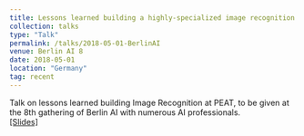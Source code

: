 ```yaml
---
title: Lessons learned building a highly-specialized image recognition from scratch
collection: talks
type: "Talk"
permalink: /talks/2018-05-01-BerlinAI
venue: Berlin AI 8
date: 2018-05-01
location: "Germany"
tag: recent
---
```



Talk on lessons learned building Image Recognition at PEAT, to be given at the 8th gathering of Berlin AI with numerous AI professionals.<br>
[[Slides]](/files/2018-05-23-BerlinAI.pdf)<br><br>

